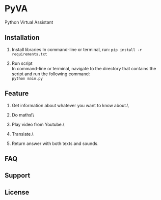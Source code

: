 # PyVA
Python Virtual Assistant

## Installation
1. Install libraries
   In command-line or terminal, run:
   `pip install -r requirements.txt`

2. Run script\
   In command-line or terminal, navigate to the directory that contains the script and run the following command:\
   `python main.py`

## Feature
1. Get information about whatever you want to know about.\
   
2. Do maths!\
  
3. Play video from Youtube.\
   
4. Translate.\
 
5. Return answer with both texts and sounds.

## FAQ

## Support

## License
